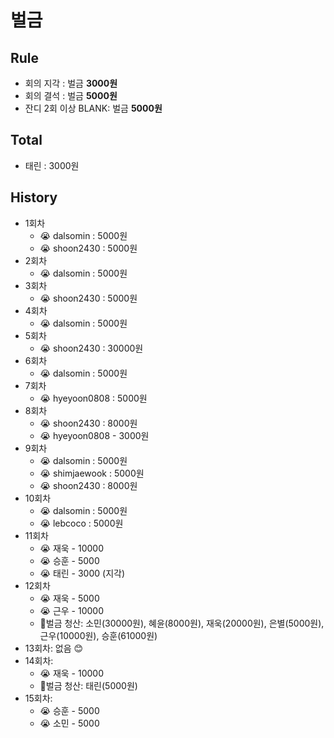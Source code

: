 # 벌금

## Rule

- 회의 지각 : 벌금 **3000원**
- 회의 결석 : 벌금 **5000원**
- 잔디 2회 이상 BLANK: 벌금 **5000원**

## Total

- 태린 : 3000원

## History

- 1회차
  - 😭 dalsomin : 5000원
  - 😭 shoon2430 : 5000원
- 2회차
  - 😭 dalsomin : 5000원
- 3회차 
  - 😭 shoon2430 : 5000원
- 4회차 
  - 😭 dalsomin : 5000원
- 5회차 
  - 😭 shoon2430 : 30000원
- 6회차 
  - 😭 dalsomin : 5000원
- 7회차 
  - 😭 hyeyoon0808 : 5000원 
- 8회차 
  - 😭 shoon2430 : 8000원
  - 😭 hyeyoon0808 - 3000원
- 9회차
  - 😭 dalsomin : 5000원
  - 😭 shimjaewook : 5000원
  - 😭 shoon2430 : 8000원
- 10회차
  - 😭 dalsomin : 5000원
  - 😭 lebcoco : 5000원
- 11회차
  - 😭 재욱 - 10000
  - 😭 승훈 - 5000
  - 😭 태린 - 3000 (지각)
- 12회차
  - 😭 재욱 - 5000
  - 😭 근우 - 10000
  - :star2:벌금 청산: 소민(30000원), 혜윤(8000원), 재욱(20000원), 은별(5000원), 근우(10000원), 승훈(61000원)
- 13회차: 없음 😊
- 14회차: 
  - 😭 재욱 - 10000
  - :star2:벌금 청산: 태린(5000원)
- 15회차:  
  - 😭 승훈 - 5000
  - 😭 소민 - 5000
